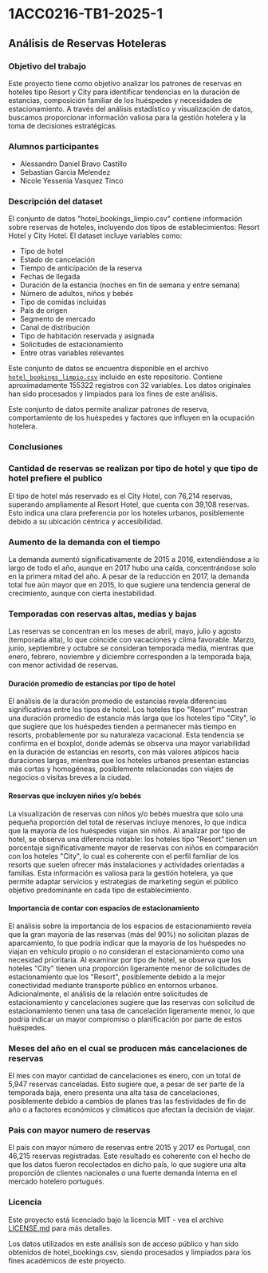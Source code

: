 # 1ACC0216-TB1-2025-1

## Análisis de Reservas Hoteleras

### Objetivo del trabajo

Este proyecto tiene como objetivo analizar los patrones de reservas en hoteles tipo Resort y City para identificar tendencias en la duración de estancias, composición familiar de los huéspedes y necesidades de estacionamiento. A través del análisis estadístico y visualización de datos, buscamos proporcionar información valiosa para la gestión hotelera y la toma de decisiones estratégicas.

### Alumnos participantes

- Alessandro Daniel Bravo Castillo
- Sebastian Garcia Melendez
- Nicole Yessenia Vasquez Tinco

### Descripción del dataset

El conjunto de datos "hotel_bookings_limpio.csv" contiene información sobre reservas de hoteles, incluyendo dos tipos de establecimientos: Resort Hotel y City Hotel. El dataset incluye variables como:

- Tipo de hotel
- Estado de cancelación
- Tiempo de anticipación de la reserva
- Fechas de llegada
- Duración de la estancia (noches en fin de semana y entre semana)
- Número de adultos, niños y bebés
- Tipo de comidas incluidas
- País de origen
- Segmento de mercado
- Canal de distribución
- Tipo de habitación reservada y asignada
- Solicitudes de estacionamiento
- Entre otras variables relevantes

Este conjunto de datos se encuentra disponible en el archivo [`hotel_bookings_limpio.csv`](./data/hotel_bookings_limpio.csv) incluido en este repositorio. Contiene aproximadamente 155322 registros con 32 variables. Los datos originales han sido procesados y limpiados para los fines de este análisis.

Este conjunto de datos permite analizar patrones de reserva, comportamiento de los huéspedes y factores que influyen en la ocupación hotelera.

### Conclusiones

### Cantidad de reservas se realizan por tipo de hotel y que tipo de hotel prefiere el publico

El tipo de hotel más reservado es el City Hotel, con 76,214 reservas, superando ampliamente al Resort Hotel, que cuenta con 39,108 reservas. Esto indica una clara preferencia por los hoteles urbanos, posiblemente debido a su ubicación céntrica y accesibilidad.

### Aumento de la demanda con el tiempo

La demanda aumentó significativamente de 2015 a 2016, extendiéndose a lo largo de todo el año, aunque en 2017 hubo una caída, concentrándose solo en la primera mitad del año. A pesar de la reducción en 2017, la demanda total fue aún mayor que en 2015, lo que sugiere una tendencia general de crecimiento, aunque con cierta inestabilidad.

### Temporadas con reservas altas, medias y bajas

Las reservas se concentran en los meses de abril, mayo, julio y agosto (temporada alta), lo que coincide con vacaciones y clima favorable. Marzo, junio, septiembre y octubre se consideran temporada media, mientras que enero, febrero, noviembre y diciembre corresponden a la temporada baja, con menor actividad de reservas.

#### Duración promedio de estancias por tipo de hotel

El análisis de la duración promedio de estancias revela diferencias significativas entre los tipos de hotel. Los hoteles tipo "Resort" muestran una duración promedio de estancia más larga que los hoteles tipo "City", lo que sugiere que los huéspedes tienden a permanecer más tiempo en resorts, probablemente por su naturaleza vacacional. Esta tendencia se confirma en el boxplot, donde además se observa una mayor variabilidad en la duración de estancias en resorts, con más valores atípicos hacia duraciones largas, mientras que los hoteles urbanos presentan estancias más cortas y homogéneas, posiblemente relacionadas con viajes de negocios o visitas breves a la ciudad.

#### Reservas que incluyen niños y/o bebés

La visualización de reservas con niños y/o bebés muestra que solo una pequeña proporción del total de reservas incluye menores, lo que indica que la mayoría de los huéspedes viajan sin niños. Al analizar por tipo de hotel, se observa una diferencia notable: los hoteles tipo "Resort" tienen un porcentaje significativamente mayor de reservas con niños en comparación con los hoteles "City", lo cual es coherente con el perfil familiar de los resorts que suelen ofrecer más instalaciones y actividades orientadas a familias. Esta información es valiosa para la gestión hotelera, ya que permite adaptar servicios y estrategias de marketing según el público objetivo predominante en cada tipo de establecimiento.

#### Importancia de contar con espacios de estacionamiento

El análisis sobre la importancia de los espacios de estacionamiento revela que la gran mayoría de las reservas (más del 90%) no solicitan plazas de aparcamiento, lo que podría indicar que la mayoría de los huéspedes no viajan en vehículo propio o no consideran el estacionamiento como una necesidad prioritaria. Al examinar por tipo de hotel, se observa que los hoteles "City" tienen una proporción ligeramente menor de solicitudes de estacionamiento que los "Resort", posiblemente debido a la mejor conectividad mediante transporte público en entornos urbanos. Adicionalmente, el análisis de la relación entre solicitudes de estacionamiento y cancelaciones sugiere que las reservas con solicitud de estacionamiento tienen una tasa de cancelación ligeramente menor, lo que podría indicar un mayor compromiso o planificación por parte de estos huéspedes.

### Meses del año en el cual se producen más cancelaciones de reservas

El mes con mayor cantidad de cancelaciones es enero, con un total de 5,947 reservas canceladas. Esto sugiere que, a pesar de ser parte de la temporada baja, enero presenta una alta tasa de cancelaciones, posiblemente debido a cambios de planes tras las festividades de fin de año o a factores económicos y climáticos que afectan la decisión de viajar.

### Pais con mayor numero de reservas

El país con mayor número de reservas entre 2015 y 2017 es Portugal, con 46,215 reservas registradas. Este resultado es coherente con el hecho de que los datos fueron recolectados en dicho país, lo que sugiere una alta proporción de clientes nacionales o una fuerte demanda interna en el mercado hotelero portugués.

### Licencia

Este proyecto está licenciado bajo la licencia MIT - vea el archivo [LICENSE.md](LICENSE.md) para más detalles.

Los datos utilizados en este análisis son de acceso público y han sido obtenidos de hotel_bookings.csv, siendo procesados y limpiados para los fines académicos de este proyecto.
